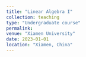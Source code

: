 ```yaml
---
title: "Linear Algebra I"
collection: teaching
type: "Undergraduate course"
permalink: 
venue: "Xiamen University"
date: 2023-01-01
location: "Xiamen, China"
---
```

